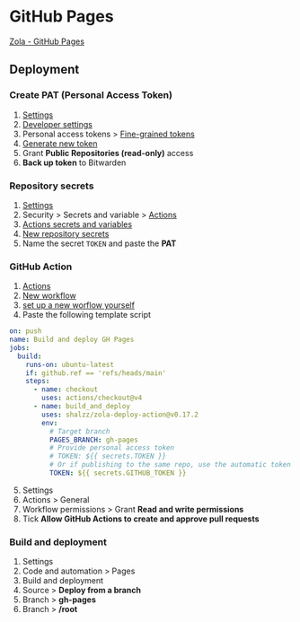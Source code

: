 # GitHub Pages

[Zola - GitHub Pages](https://www.getzola.org/documentation/deployment/github-pages/)

## Deployment

### Create PAT (Personal Access Token)

1. [Settings](https://github.com/settings/)
2. [Developer settings](https://github.com/settings/apps)
3. Personal access tokens > [Fine-grained tokens](https://github.com/settings/tokens)
4. [Generate new token](https://github.com/settings/personal-access-tokens/new)
5. Grant **Public Repositories (read-only)** access
6. **Back up token** to Bitwarden

### Repository secrets

1. [Settings](https://github.com/marcellbarsony/marcellbarsony.github.io/settings)
2. Security > Secrets and variable > [Actions](https://github.com/marcellbarsony/marcellbarsony.github.io/settings/secrets/actions)
3. [Actions secrets and variables](https://github.com/marcellbarsony/marcellbarsony.github.io/settings/secrets/actions)
4. [New repository secrets](https://github.com/marcellbarsony/marcellbarsony.github.io/settings/secrets/actions/new)
5. Name the secret `TOKEN` and paste the **PAT**

### GitHub Action

1. [Actions](https://github.com/marcellbarsony/marcellbarsony.github.io/actions)
2. [New workflow](https://github.com/marcellbarsony/marcellbarsony.github.io/actions/new)
3. [set up a new worflow yourself]()
4. Paste the following template script

```yml
on: push
name: Build and deploy GH Pages
jobs:
  build:
    runs-on: ubuntu-latest
    if: github.ref == 'refs/heads/main'
    steps:
      - name: checkout
        uses: actions/checkout@v4
      - name: build_and_deploy
        uses: shalzz/zola-deploy-action@v0.17.2
        env:
          # Target branch
          PAGES_BRANCH: gh-pages
          # Provide personal access token
          # TOKEN: ${{ secrets.TOKEN }}
          # Or if publishing to the same repo, use the automatic token
          TOKEN: ${{ secrets.GITHUB_TOKEN }}
```
5. Settings
6. Actions > General
7. Workflow permissions > Grant **Read and write permissions**
8. Tick **Allow GitHub Actions to create and approve pull requests**

### Build and deployment

1. Settings
2. Code and automation > Pages
3. Build and deployment
4. Source > **Deploy from a branch**
5. Branch > **gh-pages**
6. Branch > **/root**
